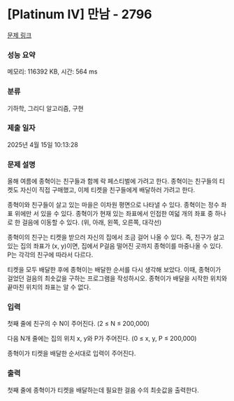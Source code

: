 # [Platinum IV] 만남 - 2796 

[문제 링크](https://www.acmicpc.net/problem/2796) 

### 성능 요약

메모리: 116392 KB, 시간: 564 ms

### 분류

기하학, 그리디 알고리즘, 구현

### 제출 일자

2025년 4월 15일 10:13:28

### 문제 설명

<p>올해 여름에 종혁이는 친구들과 함께 락 페스티벌에 가려고 한다. 종혁이는 친구들의 티켓도 자신이 직접 구매했고, 이제 티켓을 친구들에게 배달하러 가려고 한다.</p>

<p>종혁이와 친구들이 살고 있는 마을은 이차원 평면으로 나타낼 수 있다. 종혁이는 정수 좌표 위에만 서 있을 수 있다. 종혁이가 현재 있는 좌표에서 인접한 여덟 개의 좌표 중 하나로 한 걸음에 이동할 수 있다. (위, 아래, 왼쪽, 오른쪽, 대각선)</p>

<p>종혁이의 친구는 티켓을 받으러 자신의 집에서 조금 걸어 나올 수 있다. 즉, 친구가 살고 있는 집의 좌표가 (x, y)이면, 집에서 P걸음 떨어진 곳까지 종혁이를 마중나올 수 있다. P는 각각의 친구에 따라서 다르다.</p>

<p>티켓을 모두 배달한 후에 종혁이는 배달한 순서를 다시 생각해 보았다. 이때, 종혁이가 걸었던 걸음의 최솟값을 구하는 프로그램을 작성하시오. 종혁이가 배달을 시작한 위치와 끝마친 위치의 좌표는 알 수 없다.</p>

### 입력 

 <p>첫째 줄에 친구의 수 N이 주어진다. (2 ≤ N ≤ 200,000)</p>

<p>다음 N개 줄에는 집의 위치 x, y와 P가 주어진다. (0 ≤ x, y, P ≤ 200,000)</p>

<p>종혁이가 티켓을 배달한 순서대로 입력이 주어진다.</p>

### 출력 

 <p>첫째 줄에 종혁이가 티켓을 배달하는데 필요한 걸음 수의 최솟값을 출력한다.</p>

